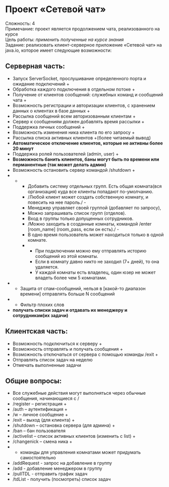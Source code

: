 # Проект «Сетевой чат»
Сложность: 4  
Примечание: проект является продолжением чата, реализованного на курсе  
Цель работы: _применить полученные на курсе знания_  
Задание: реализовать клиент-серверное приложение «Сетевой чат» на java.io, которое имеет следующие возможности:  
## Серверная часть:
-	Запуск ServerSocket, прослушивание определенного порта и ожидание подключений +
-	Обработка каждого подключения в отдельном потоке +
-	Получение от клиентов сообщений: служебных команд и сообщений чата +
-	Возможность регистрации и авторизации клиентов, с хранением данных о клиентах в базе данных + 
-	Рассылка сообщений всем авторизованным клиентам +
-	Сервер к сообщениям должен добавлять время рассылки +
-	Поддержка личных сообщений +
-	Возможность изменения ника клиента по его запросу +
-	Рассылка списка активных клиентов +(более читаемый вывод)
-	__Автоматическое отключение клиентов, которые не активны более 20 минут__
-	Поддержка ролей пользователей (admin, user) +
-	__Возможность банить клиентов, баны могут быть по времени или перманентные (так может делать админ)__
-	Возможность остановить сервер командой /shutdown +
-	* - Добавить систему отдельных групп. Есть общая комната(вся организация) куда все клиенты попадают по-умолчанию. 
      - /Любой клиент может создать собственную комнату, и повесить на нее пароль./ -
      - Менеджер управляет своей группой (добавляет по запросу), 
      - Можно запрашивать список групп (отделов). 
      - Вход в группы только допущенных сотрудников.
      - /Можно заходить в созданные комнаты, командой /enter [room_name] (room_pass, если он есть)./ -
      - В одно время пользователь может находиться только в одной комнате. 
      - * При подключении можно ему отправлять историю сообщений из этой комнаты. 
        - Если в комнату давно никто не заходил (7+ дней), то она удаляется. 
        - У каждой комнаты есть владелец, один юзер не может владеть более чем 5 комнатами.
-	* Защита от спам-сообщений, нельзя в [какой-то диапазон времени] отправлять больше N сообщений
-	* Фильтр плохих слов
- __получать списки задач и отдавать их менеджеру и сотрудникам(их задачи)__
## Клиентская часть: 
-	Возможность подключиться к серверу +
-	Возможность отправлять и получать сообщения +
-	Возможность отключаться от сервера с помощью команды /exit +
- Отправлять список задач на неделю
- Отмечать выполненные задачи
## Общие вопросы:
-	Все служебные действия могут выполняться через обычные сообщения, начинающиеся с /
-	/register – регистрация +
-	/auth – аутентификация +
-	/w – личное сообщение +
-	/exit – выход (для клиента) +
-	/shutdown – остановка сервера (для админа) +
-	/ban – бан пользователя
-	/activelist – список активных клиентов (изменить с list) +
-	/changenick – смена ника +
-	* команды для управления комнатами может придумать самостоятельно
- /addRequest - запрос на добавление в группу
- /add - добавление менеджером в группу
- /pullTDL - отправить график задач
- /tdList - получить (посмотреть) список задач
